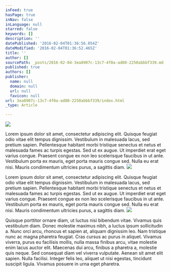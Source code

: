 ```yaml
---
inFeed: true
hasPage: true
inNav: false
inLanguage: null
starred: false
keywords: []
description: ''
datePublished: '2016-02-04T01:36:56.054Z'
dateModified: '2016-02-04T01:36:52.465Z'
title: ''
author: []
sourcePath: _posts/2016-02-04-3ea8907c-13c7-4f0a-ad80-2250abbbf339.md
published: true
authors: []
publisher:
  name: null
  domain: null
  url: null
  favicon: null
url: 3ea8907c-13c7-4f0a-ad80-2250abbbf339/index.html
_type: Article

---
```

![](https://the-grid-user-content.s3-us-west-2.amazonaws.com/4d984c30-ef23-45c2-92c0-dd130f5458bf.png)

Lorem ipsum dolor sit amet, consectetur adipiscing elit. Quisque feugiat odio vitae elit tempus dignissim. Vestibulum in malesuada lacus, sed pretium sapien. Pellentesque habitant morbi tristique senectus et netus et malesuada fames ac turpis egestas. Sed ut ex augue. Ut imperdiet erat eget varius congue. Praesent congue ex non leo scelerisque faucibus in ut ante. Vestibulum porta ex mauris, eget porta mauris congue sed. Nulla eu erat nisi. Mauris condimentum ultricies purus, a sagittis diam.
![](https://the-grid-user-content.s3-us-west-2.amazonaws.com/f5b8ebad-6eb9-4a38-9290-08c6e5a5dd0c.png)

Lorem ipsum dolor sit amet, consectetur adipiscing elit. Quisque feugiat odio vitae elit tempus dignissim. Vestibulum in malesuada lacus, sed pretium sapien. Pellentesque habitant morbi tristique senectus et netus et malesuada fames ac turpis egestas. Sed ut ex augue. Ut imperdiet erat eget varius congue. Praesent congue ex non leo scelerisque faucibus in ut ante. Vestibulum porta ex mauris, eget porta mauris congue sed. Nulla eu erat nisi. Mauris condimentum ultricies purus, a sagittis diam.
![](https://the-grid-user-content.s3-us-west-2.amazonaws.com/4a8dd105-af7f-4391-8d29-d9edd325b0f1.png)

Quisque porttitor ornare diam, ut luctus nisi bibendum vitae. Vivamus quis vestibulum diam. Donec molestie maximus nibh, a luctus ipsum sollicitudin a. Nunc orci arcu, rhoncus et sapien at, aliquam dignissim leo. Nam tristique nunc ac magna pharetra feugiat. Cras cursus ac purus in aliquet. Vivamus viverra, purus eu facilisis mollis, nulla massa finibus arcu, vitae molestie enim lacus auctor elit. Maecenas dui arcu, finibus a pharetra a, molestie quis neque. Sed consequat diam vel viverra vulputate. Aenean sit amet elit sapien. Nulla facilisi. Integer felis leo, aliquet ut nisi egestas, tincidunt suscipit ligula. Vivamus posuere in urna eget pharetra.